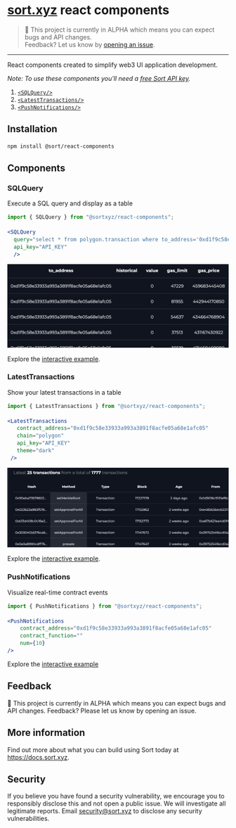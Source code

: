 # [sort.xyz](https://sort.xyz) react components

> 🧪 This project is currently in ALPHA which means you can expect bugs and API
> changes.  
> Feedback? Let us know by [opening an issue](https://github.com/sortxyz/react-components/issues).

---

React components created to simplify web3 UI application development.

_Note: To use these components you'll need a [free Sort API key](https://docs.sort.xyz/docs/api-keys)._

1. [`<SQLQuery/>`](#sqlquery)
1. [`<LatestTransactions/>`](#latesttransactions)
1. [`<PushNotifications/>`](#pushnotifications)

## Installation

```sh
npm install @sort/react-components
```

## Components

### SQLQuery

Execute a SQL query and display as a table

```jsx
import { SQLQuery } from "@sortxyz/react-components";

<SQLQuery
  query="select * from polygon.transaction where to_address='0xd1f9c58e33933a993a3891f8acfe05a68e1afc05' order by block_id desc"
  api_key="API_KEY"
  />
```

![sql query](./readme-imgs/sql-query.png)

Explore the [interactive example](https://sort.xyz/contracts/matic/0xd1f9c58e33933a993a3891f8acfe05a68e1afc05/sql).

### LatestTransactions

Show your latest transactions in a table

```jsx
import { LatestTransactions } from "@sortxyz/react-components";

<LatestTransactions
   contract_address="0xd1f9c58e33933a993a3891f8acfe05a68e1afc05"
   chain="polygon"
   api_key="API_KEY"
   theme="dark"
 />
```

![sql query](./readme-imgs/latest-txns.png)

Explore the [interactive example](https://sort.xyz/contracts/matic/0xd1f9c58e33933a993a3891f8acfe05a68e1afc05/sql).

### PushNotifications

Visualize real-time contract events

```jsx
import { PushNotifications } from "@sortxyz/react-components";

<PushNotifications
    contract_address="0xd1f9c58e33933a993a3891f8acfe05a68e1afc05"
    contract_function=""
    num={10}
/>
```

Explore the [interactive example](https://sort.xyz/contracts/matic/0xd1f9c58e33933a993a3891f8acfe05a68e1afc05/push)

## Feedback

🧪 This project is currently in ALPHA which means you can expect bugs and API
changes. Feedback? Please let us know by opening an issue.

## More information

Find out more about what you can build using Sort today at
https://docs.sort.xyz.

## Security

If you believe you have found a security vulnerability, we encourage you to
responsibly disclose this and not open a public issue. We will investigate all
legitimate reports. Email security@sort.xyz to disclose any security
vulnerabilities.
